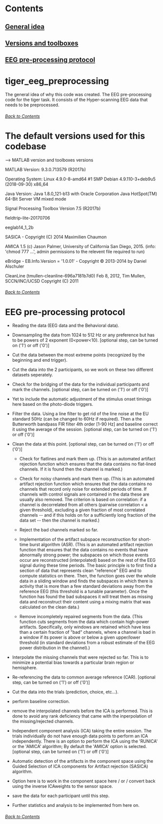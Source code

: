 # Contents
## [General idea](https://github.com/saurabhsay/tiger_eeg_preprocessing/blob/master/README.md#tiger_eeg_preprocessing)
## [Versions and toolboxes](https://github.com/saurabhsay/tiger_eeg_preprocessing/blob/master/README.md#the-default-versions-used-for-this-codebase)
## [EEG pre-processing protocol](https://github.com/saurabhsay/tiger_eeg_preprocessing/blob/master/README.md#eeg-pre-processing-protocol-1)

# tiger_eeg_preprocessing
The general idea of why this code was created.
The EEG pre-processing code for the tiger task. It consists of the Hyper-scanning EEG data that needs to be preprocessed.
###### [Back to Contents](https://github.com/saurabhsay/tiger_eeg_preprocessing/blob/master/README.md#Contents)

# The default versions used for this codebase
--> MATLAB version and toolboxes versions

MATLAB Version: 9.3.0.713579 (R2017b)

Operating System: Linux 4.9.0-8-amd64 #1 SMP Debian 4.9.110-3+deb9u5 (2018-09-30) x86_64

Java Version: Java 1.8.0_121-b13 with Oracle Corporation Java HotSpot(TM) 64-Bit Server VM mixed mode

Signal Processing Toolbox                             Version 7.5         (R2017b)

fieldtrip-lite-20170706

eeglab14_1_2b

SASICA - Copyright (C) 2014  Maximilien Chaumon

AMICA 1.5 (c) Jason Palmer, University of California San Diego, 2015. (info: 'chmod 777 ...', admin permissions to the relevent file required to run)

eBridge - EB.Info.Version = '1.0.01' - Copyright © 2013-2014 by Daniel Alschuler

CleanLine (tmullen-cleanline-696a7181b7d0) Feb 8, 2012, Tim Mullen, SCCN/INC/UCSD Copyright (C) 2011
###### [Back to Contents](https://github.com/saurabhsay/tiger_eeg_preprocessing/blob/master/README.md#Contents)

# EEG pre-processing protocol
+ Reading the data (EEG data and the Behavioral data).

+ Downsampling the data from 1024 to 512 Hz or any preference but has to be powers of 2 exponent (0<power<10). [optional step, can be turned on ('1') or off ('0')]

+ Cut the data between the most extreme points (recognized by the beginning and end trigger).

+ Cut the data into the 2 participants, so we work on these two different datasets seperately.

+ Check for the bridging of the data for the individual participants and mark the channels. [optional step, can be turned on ('1') or off ('0')]

+ Yet to include the automatic adjustment of the stimulus onset timings here based on the photo-diode triggers.

+ Filter the data. Using a line filter to get rid of the line noise at the EU standard 50Hz (can be changed to 60Hz if required). Then a the Butterworth bandpass FIR filter 4th order [1-90 Hz] and baseline correct it using the average of the session. [optional step, can be turned on ('1') or off ('0')]

+ Clean the data at this point. [optional step, can be turned on ('1') or off ('0')]

  + Check for flatlines and mark them up. (This is an automated artifact rejection function which ensures that the data contains no flat-lined channels. If it is found then the channel is marked.)

  + Check for noisy channels and mark them up. (This is an automated artifact rejection function which ensures that the data contains no channels that record only noise for extended periods of time. If channels with control signals are contained in the data these are usually also removed. The criterion is based on correlation: if a channel is decorrelated from all others (pairwise correlation < a given threshold), excluding a given fraction of most correlated channels -- and if this holds on for a sufficiently long fraction of the data set -- then the channel is marked.)

  + Reject the bad channels marked so far.

  + Implementation of the artifact subspace reconstruction for short-time burst algorithm (ASR). (This is an automated artifact rejection function that ensures that the data contains no events that have abnormally strong power; the subspaces on which those events occur are reconstructed (interpolated) based on the rest of the EEG signal during these time periods. The basic principle is to first find a section of data that represents clean "reference" EEG and to compute statistics on there. Then, the function goes over the whole data in a sliding window and finds the subspaces in which there is activity that is more than a few standard deviations away from the reference EEG (this threshold is a tunable parameter). Once the function has found the bad subspaces it will treat them as missing data and reconstruct their content using a mixing matrix that was calculated on the clean data.)

  + Remove incompletely repaired segments from the data. (This function cuts segments from the data which contain high-power artifacts. Specifically, only windows are retained which have less than a certain fraction of "bad" channels, where a channel is bad in a window if its power is above or below a given upper/lower threshold (in standard deviations from a robust estimate of the EEG power distribution in the channel).)

+ Interpolate the missing channels that were rejected so far.  This is to minimize a potential bias towards a particular brain region or hemisphere.

+ Re-referencing the data to common average reference (CAR). [optional step, can be turned on ('1') or off ('0')]

+ Cut the data into the trials  (prediction, choice, etc...).

+ perform baseline correction.

+ remove the interpolated channels before the ICA is performed. This is done to avoid any rank deficiency that came with the inperpolation of the missing/rejected channels.

+ Independent component analysis (ICA) taking the entire session. The trials individually do not have enough data points to perform an ICA independently. There is an option to perform the ICA using the 'RUNICA' or the 'AMICA' algorithm; By default the 'AMICA' option is selected. [optional step, can be turned on ('1') or off ('0')]

+ Automatic detection of the artifacts in the component space using the Guided Selection of ICA components for Artifact rejection (SASICA) algorithm.

+ Option here is to work in the component space here / or / convert back using the inverse ICAweights to the sensor space.

+ save the data for each participant until this step.

+ Further statistics and analysis to be implemented from here on.
###### [Back to Contents](https://github.com/saurabhsay/tiger_eeg_preprocessing/blob/master/README.md#Contents)

